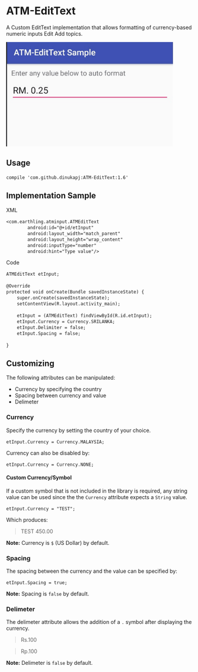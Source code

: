 # ATM-EditText
A Custom EditText implementation that allows formatting of currency-based numeric inputs Edit Add topics.

![Alt text](/demo_1.gif "ATM Input Demo")

## Usage

```
compile 'com.github.dinukapj:ATM-EditText:1.6'
```

## Implementation Sample

XML

```
<com.earthling.atminput.ATMEditText
        android:id="@+id/etInput"
        android:layout_width="match_parent"
        android:layout_height="wrap_content"
        android:inputType="number"
        android:hint="Type value"/>
```

Code

```
ATMEditText etInput;

@Override
protected void onCreate(Bundle savedInstanceState) {
    super.onCreate(savedInstanceState);
    setContentView(R.layout.activity_main);

    etInput = (ATMEditText) findViewById(R.id.etInput);
    etInput.Currency = Currency.SRILANKA;
    etInput.Delimiter = false;
    etInput.Spacing = false;

}
```

## Customizing

The following attributes can be manipulated:

- Currency by specifying the country
- Spacing between currency and value
- Delimeter

### Currency

Specify the currency by setting the country of your choice.

```
etInput.Currency = Currency.MALAYSIA;
```

Currency can also be disabled by:

```
etInput.Currency = Currency.NONE;
```

#### Custom Currency/Symbol

If a custom symbol that is not included in the library is required, any string value can be used since the the `Currency` attribute expects a `String` value.

```
etInput.Currency = "TEST";
```

Which produces:
>TEST 450.00

**Note:** Currency is `$` (US Dollar) by default.

### Spacing

The spacing between the currency and the value can be specified by:

```
etInput.Spacing = true;
```

**Note:** Spacing is `false` by default.

### Delimeter

The delimeter attribute allows the addition of a `.` symbol after displaying the currency.

> Rs.100

> Rp.100

**Note:** Delimeter is `false` by default.
